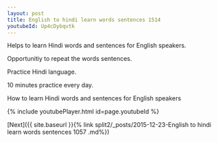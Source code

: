 ```yaml
---
layout: post
title: English to hindi learn words sentences 1514 
youtubeId: Up4cDybqvtk
---
```

 
 
Helps to learn Hindi words and sentences for English speakers.

Opportunitiy to repeat the words sentences. 

Practice Hindi language. 
 
10 minutes practice every day. 
 
How to learn Hindi words and sentences for English speakers 
 
{% include youtubePlayer.html id=page.youtubeId %}
 
 
[Next]({{ site.baseurl }}{% link  split2/_posts/2015-12-23-English to hindi learn words sentences 1057 .md%})
 
